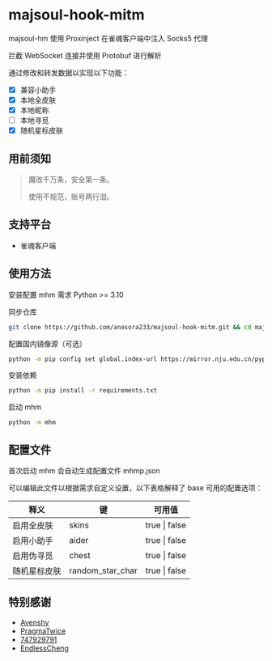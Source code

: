 # majsoul-hook-mitm

majsoul-hm 使用 Proxinject 在雀魂客户端中注入 Socks5 代理

拦截 WebSocket 连接并使用 Protobuf 进行解析

通过修改和转发数据以实现以下功能：

- [x] 兼容小助手
- [x] 本地全皮肤
- [x] 本地昵称
- [ ] 本地寻觅
- [x] 随机星标皮肤

## 用前须知

> 魔改千万条，安全第一条。
>
> 使用不规范，账号两行泪。

## 支持平台

- 雀魂客户端

## 使用方法

安装配置 mhm 需求 Python >= 3.10

同步仓库

```bash
git clone https://github.com/anosora233/majsoul-hook-mitm.git && cd majsoul-hook-mitm

```

配置国内镜像源（可选）

```bash
python -m pip config set global.index-url https://mirror.nju.edu.cn/pypi/web/simple
```

安装依赖

```bash
python -m pip install -r requirements.txt
```

启动 mhm

```bash
python -m mhm
```

## 配置文件

首次启动 mhm 会自动生成配置文件 mhmp.json

可以编辑此文件以根据需求自定义设置，以下表格解释了 base 可用的配置选项：

| 释义         | 键               | 可用值        |
| ------------ | ---------------- | ------------- |
| 启用全皮肤   | skins     | true \| false |
| 启用小助手   | aider     | true \| false |
| 启用伪寻觅   | chest     | true \| false |
| 随机星标皮肤 | random_star_char | true \| false |

## 特别感谢

- [Avenshy](https://github.com/Avenshy/mahjong-helper-majsoul-mitmproxy)
- [PragmaTwice](https://github.com/PragmaTwice/proxinject)
- [747929791](https://github.com/747929791/majsoul_wrapper)
- [EndlessCheng](https://github.com/EndlessCheng/mahjong-helper)
